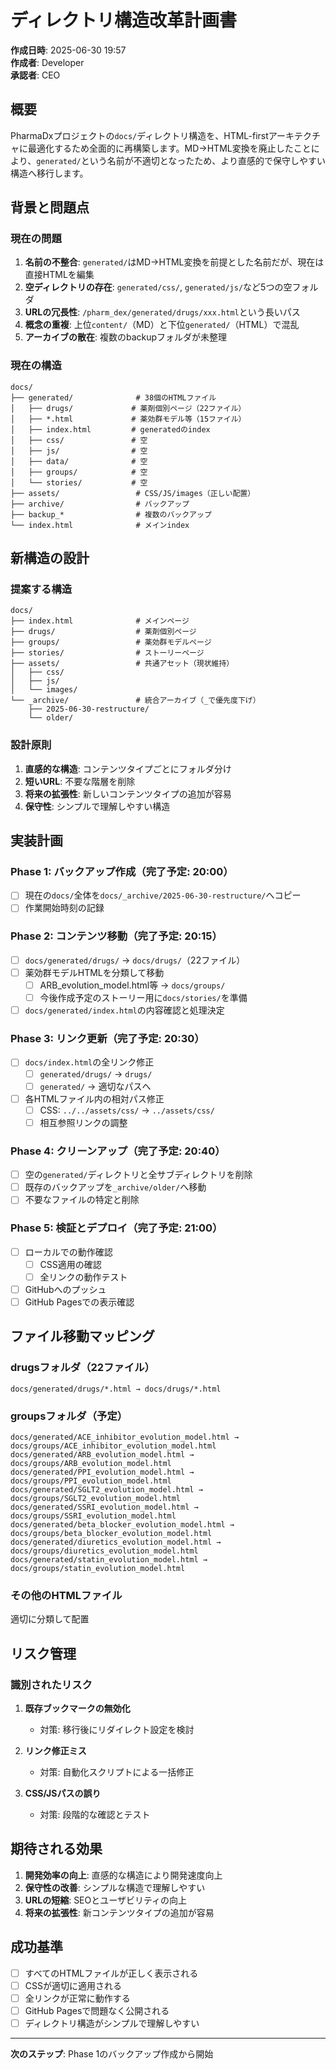# ディレクトリ構造改革計画書

**作成日時**: 2025-06-30 19:57  
**作成者**: Developer  
**承認者**: CEO

## 概要

PharmaDxプロジェクトの`docs/`ディレクトリ構造を、HTML-firstアーキテクチャに最適化するため全面的に再構築します。MD→HTML変換を廃止したことにより、`generated/`という名前が不適切となったため、より直感的で保守しやすい構造へ移行します。

## 背景と問題点

### 現在の問題
1. **名前の不整合**: `generated/`はMD→HTML変換を前提とした名前だが、現在は直接HTMLを編集
2. **空ディレクトリの存在**: `generated/css/`, `generated/js/`など5つの空フォルダ
3. **URLの冗長性**: `/pharm_dex/generated/drugs/xxx.html`という長いパス
4. **概念の重複**: 上位`content/`（MD）と下位`generated/`（HTML）で混乱
5. **アーカイブの散在**: 複数のbackupフォルダが未整理

### 現在の構造
```
docs/
├── generated/              # 38個のHTMLファイル
│   ├── drugs/             # 薬剤個別ページ（22ファイル）
│   ├── *.html             # 薬効群モデル等（15ファイル）
│   ├── index.html         # generatedのindex
│   ├── css/               # 空
│   ├── js/                # 空
│   ├── data/              # 空
│   ├── groups/            # 空
│   └── stories/           # 空
├── assets/                 # CSS/JS/images（正しい配置）
├── archive/                # バックアップ
├── backup_*                # 複数のバックアップ
└── index.html              # メインindex
```

## 新構造の設計

### 提案する構造
```
docs/
├── index.html              # メインページ
├── drugs/                  # 薬剤個別ページ
├── groups/                 # 薬効群モデルページ
├── stories/                # ストーリーページ
├── assets/                 # 共通アセット（現状維持）
│   ├── css/
│   ├── js/
│   └── images/
└── _archive/               # 統合アーカイブ（_で優先度下げ）
    ├── 2025-06-30-restructure/
    └── older/
```

### 設計原則
1. **直感的な構造**: コンテンツタイプごとにフォルダ分け
2. **短いURL**: 不要な階層を削除
3. **将来の拡張性**: 新しいコンテンツタイプの追加が容易
4. **保守性**: シンプルで理解しやすい構造

## 実装計画

### Phase 1: バックアップ作成（完了予定: 20:00）
- [ ] 現在の`docs/`全体を`docs/_archive/2025-06-30-restructure/`へコピー
- [ ] 作業開始時刻の記録

### Phase 2: コンテンツ移動（完了予定: 20:15）
- [ ] `docs/generated/drugs/` → `docs/drugs/`（22ファイル）
- [ ] 薬効群モデルHTMLを分類して移動
  - [ ] ARB_evolution_model.html等 → `docs/groups/`
  - [ ] 今後作成予定のストーリー用に`docs/stories/`を準備
- [ ] `docs/generated/index.html`の内容確認と処理決定

### Phase 3: リンク更新（完了予定: 20:30）
- [ ] `docs/index.html`の全リンク修正
  - [ ] `generated/drugs/` → `drugs/`
  - [ ] `generated/` → 適切なパスへ
- [ ] 各HTMLファイル内の相対パス修正
  - [ ] CSS: `../../assets/css/` → `../assets/css/`
  - [ ] 相互参照リンクの調整

### Phase 4: クリーンアップ（完了予定: 20:40）
- [ ] 空の`generated/`ディレクトリと全サブディレクトリを削除
- [ ] 既存のバックアップを`_archive/older/`へ移動
- [ ] 不要なファイルの特定と削除

### Phase 5: 検証とデプロイ（完了予定: 21:00）
- [ ] ローカルでの動作確認
  - [ ] CSS適用の確認
  - [ ] 全リンクの動作テスト
- [ ] GitHubへのプッシュ
- [ ] GitHub Pagesでの表示確認

## ファイル移動マッピング

### drugsフォルダ（22ファイル）
```
docs/generated/drugs/*.html → docs/drugs/*.html
```

### groupsフォルダ（予定）
```
docs/generated/ACE_inhibitor_evolution_model.html → docs/groups/ACE_inhibitor_evolution_model.html
docs/generated/ARB_evolution_model.html → docs/groups/ARB_evolution_model.html
docs/generated/PPI_evolution_model.html → docs/groups/PPI_evolution_model.html
docs/generated/SGLT2_evolution_model.html → docs/groups/SGLT2_evolution_model.html
docs/generated/SSRI_evolution_model.html → docs/groups/SSRI_evolution_model.html
docs/generated/beta_blocker_evolution_model.html → docs/groups/beta_blocker_evolution_model.html
docs/generated/diuretics_evolution_model.html → docs/groups/diuretics_evolution_model.html
docs/generated/statin_evolution_model.html → docs/groups/statin_evolution_model.html
```

### その他のHTMLファイル
適切に分類して配置

## リスク管理

### 識別されたリスク
1. **既存ブックマークの無効化**
   - 対策: 移行後にリダイレクト設定を検討
   
2. **リンク修正ミス**
   - 対策: 自動化スクリプトによる一括修正
   
3. **CSS/JSパスの誤り**
   - 対策: 段階的な確認とテスト

## 期待される効果

1. **開発効率の向上**: 直感的な構造により開発速度向上
2. **保守性の改善**: シンプルな構造で理解しやすい
3. **URLの短縮**: SEOとユーザビリティの向上
4. **将来の拡張性**: 新コンテンツタイプの追加が容易

## 成功基準

- [ ] すべてのHTMLファイルが正しく表示される
- [ ] CSSが適切に適用される
- [ ] 全リンクが正常に動作する
- [ ] GitHub Pagesで問題なく公開される
- [ ] ディレクトリ構造がシンプルで理解しやすい

---

**次のステップ**: Phase 1のバックアップ作成から開始